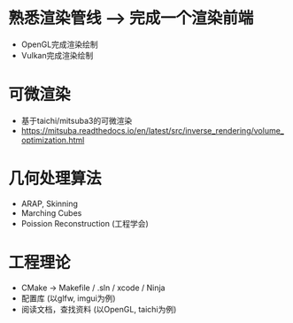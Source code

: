 # 熟悉渲染管线 --> 完成一个渲染前端
- OpenGL完成渲染绘制
- Vulkan完成渲染绘制

# 可微渲染
- 基于taichi/mitsuba3的可微渲染
- https://mitsuba.readthedocs.io/en/latest/src/inverse_rendering/volume_optimization.html

# 几何处理算法
- ARAP, Skinning
- Marching Cubes
- Poission Reconstruction (工程学会)

# 工程理论  
- CMake -> Makefile / .sln / xcode / Ninja
- 配置库 (以glfw, imgui为例)
- 阅读文档，查找资料 (以OpenGL, taichi为例)
